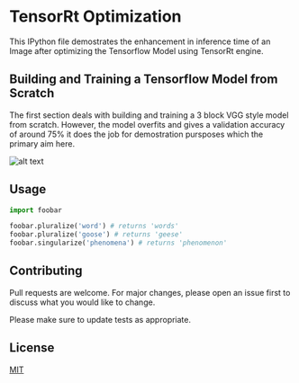 # TensorRt Optimization

This IPython file demostrates the enhancement in inference time of an Image after
optimizing the Tensorflow Model using TensorRt engine. 

## Building and Training a Tensorflow Model from Scratch

The first section deals with building and training a 3 block VGG style model from scratch.
However, the model overfits and gives a validation accuracy of around 75% it does the job 
for demostration pursposes which the primary aim here. 

![alt text](https://github.com/akki2503/CIFAR_10_experiments/blob/master/train_vs_val_loss.png?raw=true)

## Usage

```python
import foobar

foobar.pluralize('word') # returns 'words'
foobar.pluralize('goose') # returns 'geese'
foobar.singularize('phenomena') # returns 'phenomenon'
```

## Contributing
Pull requests are welcome. For major changes, please open an issue first to discuss what you would like to change.

Please make sure to update tests as appropriate.

## License
[MIT](https://choosealicense.com/licenses/mit/)
